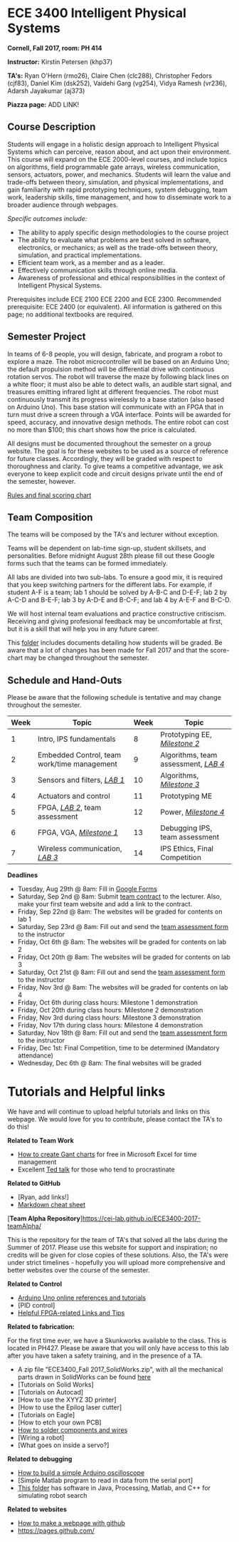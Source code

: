 # ECE 3400 Intelligent Physical Systems

**Cornell, Fall 2017, room: PH 414**

**Instructor:** Kirstin Petersen (khp37)

**TA's:** Ryan O'Hern (rmo26), Claire Chen (clc288), Christopher Fedors (cjf83), Daniel Kim (dsk252), Vaidehi Garg (vg254), Vidya Ramesh (vr236), Adarsh Jayakumar (aj373)

**Piazza page:** ADD LINK!

## Course Description

Students will engage in a holistic design approach to Intelligent Physical Systems which can perceive, reason about, and act upon their environment. This course will expand on the ECE 2000-level courses, and include topics on algorithms, field programmable gate arrays, wireless communication, sensors, actuators, power, and mechanics. Students will learn the value and trade-offs between theory, simulation, and physical implementations, and gain familiarity with rapid prototyping techniques, system debugging, team work, leadership skills, time management, and how to disseminate work to a broader audience through webpages.

_Specific outcomes include:_

 - The ability to apply specific design methodologies to the course project
 - The ability to evaluate what problems are best solved in software, electronics, or mechanics; as well as the trade-offs between theory, simulation, and practical implementations.
 - Efficient team work, as a member and as a leader.
 - Effectively communication skills through online media.
 - Awareness of professional and ethical responsibilities in the context of Intelligent Physical Systems.

Prerequisites include ECE 2100  ECE 2200 and ECE 2300.  Recommended prerequisite: ECE 2400 (or equivalent).
All information is gathered on this page; no additional textbooks are required.

## Semester Project

In teams of 6-8 people, you will design, fabricate, and program a robot to explore a maze. The robot microcontroller will be based on an Arduino Uno; the default propulsion method will be differential drive with continuous rotation servos. The robot will traverse the maze by following black lines on a white floor; it must also be able to detect walls, an audible start signal, and treasures emitting infrared light at different frequencies. The robot must continuously transmit its progress wirelessly to a base station (also based on Arduino Uno). This base station will communicate with an FPGA that in turn must drive a screen through a VGA interface. Points will be awarded for speed, accuracy, and innovative design methods. The entire robot can cost no more than $100; this chart shows how the price is calculated.

All designs must be documented throughout the semester on a group website. The goal is for these websites to be used as a source of reference for future classes. Accordingly, they will be graded with respect to thoroughness and clarity. To give teams a competitive advantage, we ask everyone to keep explicit code and circuit designs private until the end of the semester, however.

[Rules and final scoring chart](docs/Grading/)

## Team Composition

The teams will be composed by the TA's and lecturer without exception.

Teams will be dependent on lab-time sign-up, student skillsets, and personalities. Before midnight August 28th please fill out these Google forms such that the teams can be formed immediately.

All labs are divided into two sub-labs. To ensure a good mix, it is required that you keep switching partners for the different labs. For example, if student A-F is a team; lab 1 should be solved by A-B-C and D-E-F; lab 2 by A-C-D and B-E-F; lab 3 by A-D-E and B-C-F; and lab 4 by A-E-F and B-C-D.  

We will host internal team evaluations and practice constructive critiscism. Receiving and giving profesional feedback may be uncomfortable at first, but it is a skill that will help you in any future career.

This [folder](docs/Grading/) includes documents detailing how students will be graded. Be aware that a lot of changes has been made for Fall 2017 and that the score-chart may be changed throughout the semester.  

## Schedule and Hand-Outs

Please be aware that the following schedule is tentative and may change throughout the semester.

Week | Topic | Week | Topic
-----|-------|------|-------
1 | Intro, IPS fundamentals | 8 | Prototyping EE, [_Milestone 2_](docs/Grading/Milestone_score.md)
2 | Embedded Control, team work/time management | 9 | Algorithms, team assessment, [_LAB 4_](docs/lab4.md)
3 | Sensors and filters, [_LAB 1_](docs/lab1.md) | 10 | Algorithms, [_Milestone 3_](docs/Grading/Milestone_score.md)
4 | Actuators and control | 11 | Prototyping ME
5 | FPGA, [_LAB 2_](docs/lab2.md), team assessment | 12 | Power, [_Milestone 4_](docs/Grading/Milestone_score.md)
6 | FPGA, VGA, [_Milestone 1_](docs/Grading/Milestone_score.md) | 13 | Debugging IPS, team assessment
7 | Wireless communication, [_LAB 3_](docs/lab3.md) | 14 | IPS Ethics, Final Competition


**Deadlines**
- Tuesday, Aug 29th @ 8am: Fill in [Google Forms](https://goo.gl/forms/Zc9Jxlri2DHeXqfx1)
- Saturday, Sep 2nd @ 8am: Submit [team contract](docs/Teamwork/Team_Contract.md) to the lecturer. Also, make your first team website and add a link to the contract.
- Friday, Sep 22nd @ 8am: The websites will be graded for contents on lab 1
- Saturday, Sep 23rd @ 8am: Fill out and send the [team assessment form](docs/Teamwork/GroupProcess-QualitativePeerSelfEval.docx) to the instructor
- Friday, Oct 6th @ 8am: The websites will be graded for contents on lab 2
- Friday, Oct 20th @ 8am: The websites will be graded for contents on lab 3
- Saturday, Oct 21st @ 8am: Fill out and send the [team assessment form](docs/Teamwork/GroupProcess-QualitativePeerSelfEval.docx) to the instructor
- Friday, Nov 3rd @ 8am: The websites will be graded for contents on lab 4
- Friday, Oct 6th during class hours: Milestone 1 demonstration
- Friday, Oct 20th during class hours: Milestone 2 demonstration
- Friday, Nov 3rd during class hours: Milestone 3 demonstration
- Friday, Nov 17th during class hours: Milestone 4 demonstration
- Saturday, Nov 18th @ 8am: Fill out and send the [team assessment form](docs/Teamwork/GroupProcess-QualitativePeerSelfEval.docx) to the instructor
- Friday, Dec 1st: Final Competition, time to be determined (Mandatory attendance)
- Wednesday, Dec 6th @ 8am: The final websites will be graded

# Tutorials and Helpful links

We have and will continue to upload helpful tutorials and links on this webpage. We would love for you to contribute, please contact the TA's to do this!

**Related to Team Work**
- [How to create Gant charts](https://www.smartsheet.com/blog/gantt-chart-excel01) for free in Microsoft Excel for time management
- Excellent [Ted talk](https://www.ted.com/talks/tim_urban_inside_the_mind_of_a_master_procrastinator/transcript?language=en) for those who tend to procrastinate

**Related to GitHub**

- [Ryan, add links!]
- [Markdown cheat sheet](https://guides.github.com/pdfs/markdown-cheatsheet-online.pdf)

[**Team Alpha Repository**]https://cei-lab.github.io/ECE3400-2017-teamAlpha/

This is the repository for the team of TA's that solved all the labs during the Summer of 2017. Please use this website for support and inspiration; no credits will be given for close copies of these solutions. Also, the TA's were under strict timelines - hopefully you will upload more comprehensive and better websites over the course of the semester.

**Related to Control**

- [Arduino Uno online references and tutorials](https://www.arduino.cc/en/Reference/HomePage)
- [PID control]
- [Helpful FPGA-related Links and Tips](docs/FPGA_resources.md)

**Related to fabrication:**

For the first time ever, we have a Skunkworks available to the class. This is located in PH427. Please be aware that you will only have access to this lab after you have taken a safety training, and in the presence of a TA.

- A zip file "ECE3400_Fall 2017_SolidWorks.zip", with all the mechanical parts drawn in SolidWorks can be found [here](docs/)
- [Tutorials on Solid Works]
- [Tutorials on Autocad]
- [How to use the XYYZ 3D printer]
- [How to use the Epilog laser cutter]
- [Tutorials on Eagle]
- [How to etch your own PCB]
- [How to solder components and wires](docs/tutorials/Soldering_Tutorial.md)
- [Wiring a robot]
- [What goes on inside a servo?]

**Related to debugging**

- [How to build a simple Arduino oscilloscope](https://www.build-electronic-circuits.com/arduino-oscilloscope/)
- [Simple Matlab program to read in data from the serial port]
- [This folder](docs/simulation/) has software in Java, Processing, Matlab, and C++ for simulating robot search

**Related to websites**

- [How to make a webpage with github](./tutorials/webpages)
- https://pages.github.com/
